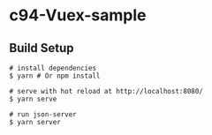 # c94-Vuex-sample

## Build Setup

```
# install dependencies
$ yarn # Or npm install

# serve with hot reload at http://localhost:8080/
$ yarn serve

# run json-server
$ yarn server
```
